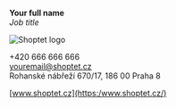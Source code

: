 **Your full name**\
_Job title_

![Shoptet logo](https://res.cloudinary.com/shoptet/image/upload/v1684766564/mailsignature/shoptet-logo-small.png)

+420 666 666 666\
youremail@shoptet.cz\
Rohanské nábřeží 670/17, 186 00 Praha 8

[www.shoptet.cz](https:/www.shoptet.cz/)
